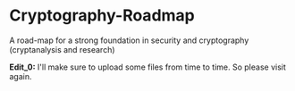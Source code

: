 # Cryptography-Roadmap
A road-map for a strong foundation in security and cryptography (cryptanalysis and research)

**Edit_0:** I'll make sure to upload some files from time to time. So please visit again.
